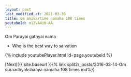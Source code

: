 ```yaml
---
layout: post
last_modified_at: 2021-03-30
title: om anivartine namaha 108 times
youtubeId: m12VA4iU-AA
---
```

 
 
Om Parayai gathyai nama 
 
 -  Who is the best way to salvation 
 
  
 
  
 
 
 
 
 
 


{% include youtubePlayer.html id=page.youtubeId %}
 
[Next]({{ site.baseurl }}{% link  split2/_posts/2016-03-14-Om suraadhyakshaaya namaha  108 times.md%})
 

